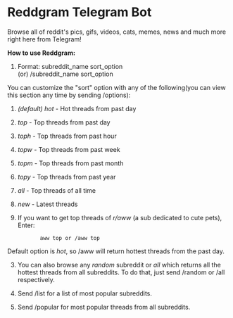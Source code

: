 <h1>Reddgram Telegram Bot</h1>

Browse all of reddit's pics, gifs, videos, cats, memes, news and much more right here from Telegram!

<b>How to use Reddgram:</b>

1. Format: 
subreddit_name  sort_option  
            (or) 
/subreddit_name  sort_option

You can customize the "sort" option with any of the following(you can view this section any time by sending /options): 

1. _(default)_ *hot* - Hot threads from past day 
2. *top* - Top threads from past day
3. *toph* - Top threads from past hour
4. *topw* - Top threads from past week
5. *topm* - Top threads from past month
6. *topy* - Top threads from past year
7. *all* - Top threads of all time
8. *new* - Latest threads

2. If you want to get top threads of *r/aww* (a sub dedicated to cute pets), Enter: 

              aww top or /aww top

Default option is *hot*, so /aww will return hottest threads from the past day.

3. You can also browse any *random* subreddit or *all* which returns all the hottest threads from all subreddits. To do that, just send /random or /all respectively.

4. Send /list for a list of most popular subreddits.

5. Send /popular for most popular threads from all subreddits.
